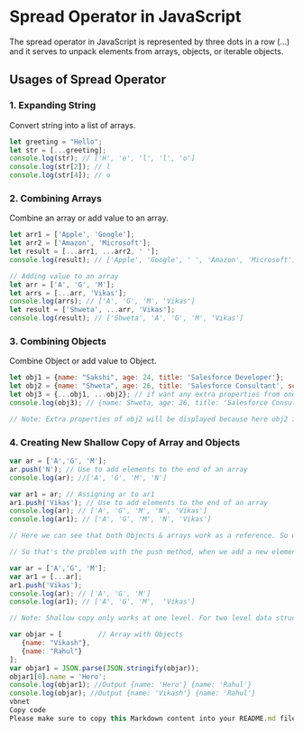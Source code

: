 # Spread Operator in JavaScript

The spread operator in JavaScript is represented by three dots in a row (...) and it serves to unpack elements from arrays, objects, or iterable objects.

## Usages of Spread Operator

### 1. Expanding String

Convert string into a list of arrays.

```javascript
let greeting = "Hello";
let str = [...greeting];
console.log(str); // ['H', 'e', 'l', 'l', 'o']
console.log(str[2]); // l
console.log(str[4]); // o
```

### 2. Combining Arrays

Combine an array or add value to an array.

```javascript
let arr1 = ['Apple', 'Google'];
let arr2 = ['Amazon', 'Microsoft'];
let result = [...arr1, ...arr2, ' '];
console.log(result); // ['Apple', 'Google', ' ', 'Amazon', 'Microsoft']

// Adding value to an array
let arr = ['A', 'G', 'M'];
let arrs = [...arr, 'Vikas'];
console.log(arrs); // ['A', 'G', 'M', 'Vikas']
let result = ['Shweta', ...arr, 'Vikas'];
console.log(result); // ['Shweta', 'A', 'G', 'M', 'Vikas']
```

### 3. Combining Objects

Combine Object or add value to Object.

```javascript
let obj1 = {name: "Sakshi", age: 24, title: 'Salesforce Developer'};
let obj2 = {name: "Shweta", age: 26, title: 'Salesforce Consultant', score: 87};
let obj3 = {...obj1, ...obj2}; // if want any extra properties from one of the objects then use this method
console.log(obj3); // {name: Shweta, age: 26, title: 'Salesforce Consultant', score: 87}

// Note: Extra properties of obj2 will be displayed because here obj2 is given priority.
```

### 4. Creating New Shallow Copy of Array and Objects
```javascript
var ar = ['A','G', 'M'];
ar.push('N'); // Use to add elements to the end of an array
console.log(ar); //['A', 'G', 'M', 'N']

var ar1 = ar; // Assigning ar to ar1
ar1.push('Vikas'); // Use to add elements to the end of an array
console.log(ar); // ['A', 'G', 'M', 'N', 'Vikas']
console.log(ar1); // ['A', 'G', 'M', 'N', 'Vikas']

// Here we can see that both Objects & arrays work as a reference. So when we are updating a value in the array (ar1) it automatically updates the value in the array (ar). That's why array (ar) is printing Vikas and array (ar1) as well as printing Vikas.

// So that's the problem with the push method, when we add a new element in one array it reflects in two arrays. To avoid the above issue we can use the following

var ar = ['A','G', 'M'];
var ar1 = [...ar];
ar1.push('Vikas');
console.log(ar); // ['A', 'G', 'M']
console.log(ar1); // ['A', 'G', 'M',  'Vikas']

// Note: Shallow copy only works at one level. For two level data structures, we can convert your object into the Stringify format first (JSON.stringify(objar)) and then convert it again into an object using "json.parse" JSON.parse(JSON.stringify(objar)) as mention below:

var objar = [         // Array with Objects
   {name: "Vikash"},
   {name: "Rahul"}
];
var objar1 = JSON.parse(JSON.stringify(objar));
objar1[0].name = 'Hero';
console.log(objar1); //Output {name: 'Hero'} {name: 'Rahul'}
console.log(objar); //Output {name: 'Vikash'} {name: 'Rahul'}
vbnet
Copy code
Please make sure to copy this Markdown content into your README.md file in your GitHub repository. Let me know if you need any further assistance or modifications!
```
